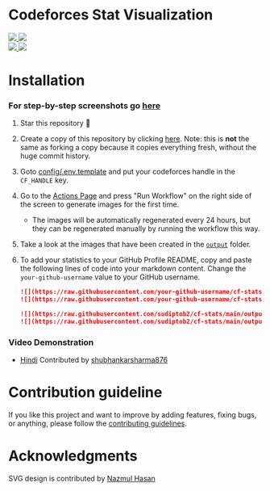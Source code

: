 # Codeforces Stat Visualization

<a href="https://github.com/sudiptob2/cf-stats">
<img src="https://raw.githubusercontent.com/sudiptob2/cf-stats/main/output/light_card.svg#gh-dark-mode-only" />
<img src="https://raw.githubusercontent.com/sudiptob2/cf-stats/main/output/light_card.svg" />
</a>
<br/>
<a href="https://github.com/sudiptob2/cf-stats">
<img src="https://raw.githubusercontent.com/sudiptob2/cf-stats/main/output/max_rating.svg" />
<img src="https://raw.githubusercontent.com/sudiptob2/cf-stats/main/output/rating.svg" />
</a>

# Installation

### For step-by-step screenshots go [here](docs/INSTALLATIONSTEPS.md) 

1. Star this repository :pray:
2. Create a copy of this repository by clicking
   [here](https://github.com/sudiptob2/cf-stats/generate). Note: this is
   **not** the same as forking a copy because it copies everything fresh,
   without the huge commit history.
3. Goto [config/.env.template](config/.env.template) and put your codeforces handle in the `CF_HANDLE` key.
4. Go to the [Actions Page](../../actions?query=workflow%3A"Generate+Stats+Images") and press "Run Workflow" on the
   right side of the screen to generate images for the first time.
    - The images will be automatically regenerated every 24 hours, but they can
      be regenerated manually by running the workflow this way.
5. Take a look at the images that have been created in the
   [`output`](output) folder.
6. To add your statistics to your GitHub Profile README, copy and paste the
   following lines of code into your markdown content. Change the `your-github-username`
   value to your GitHub username.

   ```md
   ![](https://raw.githubusercontent.com/your-github-username/cf-stats/main/output/light_card.svg#gh-dark-mode-only)
   ![](https://raw.githubusercontent.com/your-github-username/cf-stats/main/output/light_card.svg)
   ```
   ```md
   ![](https://raw.githubusercontent.com/sudiptob2/cf-stats/main/output/max_rating.svg)
   ![](https://raw.githubusercontent.com/sudiptob2/cf-stats/main/output/rating.svg)
   ```
### Video Demonstration
  - [Hindi](https://www.youtube.com/watch?v=lPASqH0ZoIc) Contributed by [shubhankarsharma876](https://github.com/shubhankarsharma876)
    
# Contribution guideline

If you like this project and want to improve by adding features, fixing bugs, or anything, please follow
the [contributing guidelines](docs/CONTRIBUTING.md).

# Acknowledgments
SVG design is contributed by [Nazmul Hasan](https://github.com/nazmulweb)

